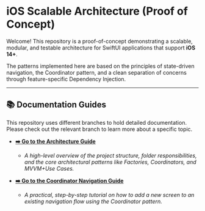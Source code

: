# iOS Scalable Architecture (Proof of Concept)

Welcome! This repository is a proof-of-concept demonstrating a scalable, modular, and testable architecture for SwiftUI applications that support **iOS 14+**.

The patterns implemented here are based on the principles of state-driven navigation, the Coordinator pattern, and a clean separation of concerns through feature-specific Dependency Injection.

---

## 📚 Documentation Guides

This repository uses different branches to hold detailed documentation. Please check out the relevant branch to learn more about a specific topic.

* **[➡️ Go to the Architecture Guide](./blob/architecture-guide/README.md)**
    * *A high-level overview of the project structure, folder responsibilities, and the core architectural patterns like Factories, Coordinators, and MVVM+Use Cases.*

* **[➡️ Go to the Coordinator Navigation Guide](./blob/coordinator-navigation-guide/README.md)**
    * *A practical, step-by-step tutorial on how to add a new screen to an existing navigation flow using the Coordinator pattern.*